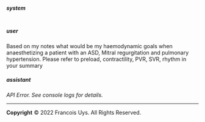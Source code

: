 ##### system
```sc-context
```

##### user
Based on my notes what would be my haemodynamic goals when anaesthetizing a patient with an ASD, Mitral regurgitation and pulmonary hypertension. Please refer to preload, contractility, PVR, SVR, rhythm in your summary

##### assistant
*API Error. See console logs for details.*

---

**Copyright**
© 2022 Francois Uys. All Rights Reserved.
